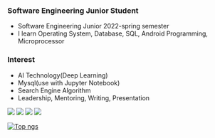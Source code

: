 
### Software Engineering Junior Student
- Software Engineering Junior 2022-spring semester
- I learn Operating System, Database, SQL, Android Programming, Microprocessor



### Interest
- AI Technology(Deep Learning)
- Mysql(use with Jupyter Notebook)
- Search Engine Algorithm
- Leadership, Mentoring, Writing, Presentation
 
<img src="https://img.shields.io/badge/C-1E2B67?style=for-the-badge&logo=C%2B%2B&logoColor=ffffff"/> <img src="https://img.shields.io/badge/JAVA-007396?style=for-the-badge&logo=java&logoColor=white"> <img src="https://img.shields.io/badge/mysql-4479A1?style=for-the-badge&logo=mysql&logoColor=white"> <img src="https://img.shields.io/badge/github-181717?style=for-the-badge&logo=github&logoColor=white">

 
[![Top ngs](https://github-readme-stats.vercel.app/api/top-langs/?username=dongu4749&theme=radical&layout=compact&)](https://github.com/dongu4749/github-readme-stats)  
